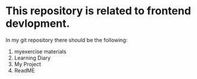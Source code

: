 # This repository is related to frontend devlopment.


In my git repository there should be the following:

1. myexercise materials
2. Learning Diary
3. My Project
4. ReadME

